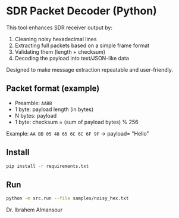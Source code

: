 # SDR Packet Decoder (Python)

This tool enhances SDR receiver output by:
1. Cleaning noisy hexadecimal lines
2. Extracting full packets based on a simple frame format
3. Validating them (length + checksum)
4. Decoding the payload into text/JSON-like data

Designed to make message extraction repeatable and user-friendly.

## Packet format (example)
- Preamble: `AABB`
- 1 byte: payload length (in bytes)
- N bytes: payload
- 1 byte: checksum = (sum of payload bytes) % 256

Example:
`AA BB 05 48 65 6C 6C 6F 9F` → payload= "Hello"

## Install
```bash
pip install -r requirements.txt
```

## Run
```bash
python -m src.run --file samples/noisy_hex.txt
```
Dr. Ibrahem Almansour
